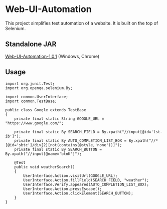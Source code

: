 # Web-UI-Automation

This project simplifies test automation of a website. It is built on the top of Selenium.

## Standalone JAR

[Web-UI-Automation-1.0.1](https://github.com/gartenkralle/web-ui-automation/releases/download/1.0.1/web-ui-automation-1.0.1.jar) (Windows, Chrome)

## Usage

```
import org.junit.Test;
import org.openqa.selenium.By;

import common.UserInterface;
import common.TestBase;

public class Google extends TestBase
{
    private final static String GOOGLE_URL = "https://www.google.com/";
    
    private final static By SEARCH_FIELD = By.xpath("//input[@id='lst-ib']");
    private final static By AUTO_COMPLETION_LIST_BOX = By.xpath("//*[@id='sbtc']/div[2][not(contains(@style,'none'))]");
    private final static By SEARCH_BUTTON = By.xpath("//input[@name='btnK']");
    
    @Test
    public void weatherSearch()
    {
        UserInterface.Action.visitUrl(GOOGLE_URL);
        UserInterface.Action.fillField(SEARCH_FIELD, "weather");
        UserInterface.Verify.appeared(AUTO_COMPLETION_LIST_BOX);
        UserInterface.Action.pressEscape();
        UserInterface.Action.clickElement(SEARCH_BUTTON);
    }
}
```

